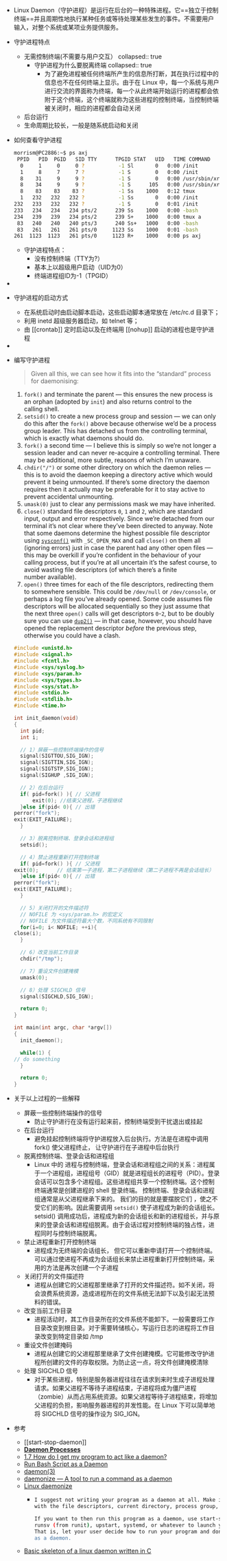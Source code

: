 - Linux Daemon（守护进程）是运行在后台的一种特殊进程。它==独立于控制终端==并且周期性地执行某种任务或等待处理某些发生的事件。不需要用户输入，对整个系统或某项业务提供服务。
- 守护进程特点
	- 无需控制终端(不需要与用户交互）
	  collapsed:: true
		- 守护进程为什么要脱离终端
		  collapsed:: true
			- 为了避免进程被任何终端所产生的信息所打断，其在执行过程中的信息也不在任何终端上显示。由于在 Linux 中，每一个系统与用户进行交流的界面称为终端，每一个从此终端开始运行的进程都会依附于这个终端，这个终端就称为这些进程的控制终端，当控制终端被关闭时，相应的进程都会自动关闭
	- 后台运行
	- 生命周期比较长，一般是随系统启动和关闭
- 如何查看守护进程
  
  ```sh
  morrism@PC2886:~$ ps axj
   PPID   PID  PGID   SID TTY      TPGID STAT   UID   TIME COMMAND
    0     1     0     0 ?           -1 Sl       0   0:00 /init
    1     8     7     7 ?           -1 S        0   0:00 /init
    8    31     9     9 ?           -1 S        0   0:00 /usr/sbin/xrdp-sesman
    8    34     9     9 ?           -1 S      105   0:00 /usr/sbin/xrdp
    8    83    83    83 ?           -1 Ss    1000   0:12 tmux
    1   232   232   232 ?           -1 Ss       0   0:00 /init
  232   233   232   232 ?           -1 S        0   0:01 /init
  233   234   234   234 pts/2      239 Ss    1000   0:00 -bash
  234   239   239   234 pts/2      239 S+    1000   0:00 tmux a
   83   240   240   240 pts/3      240 Ss+   1000   0:00 -bash
   83   261   261   261 pts/0     1123 Ss    1000   0:01 -bash
  261  1123  1123   261 pts/0     1123 R+    1000   0:00 ps axj
  ```
	- 守护进程特点：
		- 没有控制终端（TTY为?）
		- 基本上以超级用户启动（UID为0）
		- 终端进程组ID为-1（TPGID）
-
- 守护进程的启动方式
	- 在系统启动时由启动脚本启动，这些启动脚本通常放在 /etc/rc.d 目录下；
	- 利用 inetd 超级服务器启动，如 telnet 等；
	- 由 [[crontab]] 定时启动以及在终端用 [[nohup]] 启动的进程也是守护进程
-
- 编写守护进程
  
  > Given all this, we can see how it fits into the “standard” process for daemonising:
  1.  `fork()` and terminate the parent — this ensures the new process is an orphan (adopted by `init`) and also returns control to the calling shell.
  2.  `setsid()` to create a new process group and session — we can only do this after the `fork()` above because otherwise we’d be a process group leader. This has detached us from the controlling terminal, which is exactly what daemons should do.
  3.  `fork()` a second time — I believe this is simply so we’re not longer a session leader and can never re-acquire a controlling terminal. There may be additional, more subtle, reasons of which I’m unaware.
  4.  `chdir("/")` or some other directory on which the daemon relies — this is to avoid the daemon keeping a directory active which would prevent it being unmounted. If there’s some directory the daemon requires then it actually may be preferable for it to stay active to prevent accidental unmounting.
  5.  `umask(0)` just to clear any permissions mask we may have inherited.
  6.  `close()` standard file descriptors `0`, `1` and `2`, which are standard input, output and error respectively. Since we’re detached from our terminal it’s not clear where they’ve been directed to anyway. Note that some daemons determine the highest possible file descriptor using [`sysconf()`](http://man7.org/linux/man-pages/man3/sysconf.3.html) with `_SC_OPEN_MAX` and call `close()` on them all (ignoring errors) just in case the parent had any other open files — this may be overkill if you’re confident in the behaviour of your calling process, but if you’re at all uncertain it’s the safest course, to avoid wasting file descriptors (of which there’s a finite number available).
  7.  `open()` three times for each of the file descriptors, redirecting them to somewhere sensible. This could be `/dev/null` or `/dev/console`, or perhaps a log file you’ve already opened. Some code assumes file descriptors will be allocated sequentially so they just assume that the next three `open()` calls will get descriptors `0`-`2`, but to be doubly sure you can use [`dup2()`](http://man7.org/linux/man-pages/man2/dup.2.html) — in that case, however, you should have opened the replacement descriptor _before_ the previous step, otherwise you could have a clash.
  
  ```c
  #include <unistd.h> 
  #include <signal.h> 
  #include <fcntl.h>
  #include <sys/syslog.h>
  #include <sys/param.h> 
  #include <sys/types.h> 
  #include <sys/stat.h> 
  #include <stdio.h>
  #include <stdlib.h>
  #include <time.h>
  
  int init_daemon(void)
  { 
  	int pid; 
  	int i;
  
  	// 1）屏蔽一些控制终端操作的信号
  	signal(SIGTTOU,SIG_IGN); 
  	signal(SIGTTIN,SIG_IGN); 
  	signal(SIGTSTP,SIG_IGN); 
  	signal(SIGHUP ,SIG_IGN);
  
  	// 2）在后台运行
    if( pid=fork() ){ // 父进程
        exit(0); //结束父进程，子进程继续
  	}else if(pid< 0){ // 出错
  perror("fork");
  exit(EXIT_FAILURE);
  	}
  
  	// 3）脱离控制终端、登录会话和进程组
  	setsid();  
  
  	// 4）禁止进程重新打开控制终端
  	if( pid=fork() ){ // 父进程
  exit(0);      // 结束第一子进程，第二子进程继续（第二子进程不再是会话组长） 
  	}else if(pid< 0){ // 出错
  perror("fork");
  exit(EXIT_FAILURE);
  	}  
  
  	// 5）关闭打开的文件描述符
  	// NOFILE 为 <sys/param.h> 的宏定义
  	// NOFILE 为文件描述符最大个数，不同系统有不同限制
  	for(i=0; i< NOFILE; ++i){
  close(i);
  	}
  
  	// 6）改变当前工作目录
  	chdir("/tmp"); 
  
  	// 7）重设文件创建掩模
  	umask(0);  
  
  	// 8）处理 SIGCHLD 信号
  	signal(SIGCHLD,SIG_IGN);
  
  	return 0; 
  } 
  
  int main(int argc, char *argv[]) 
  {
  	init_daemon();
  
  	while(1) {
  // do something
  	}
  
  	return 0;
  }
  
  ```
- 关于以上过程的一些解释
	- 屏蔽一些控制终端操作的信号
		- 防止守护进行在没有运行起来前，控制终端受到干扰退出或挂起
	- 在后台运行
		- 避免挂起控制终端将守护进程放入后台执行。方法是在进程中调用 fork() 使父进程终止， 让守护进行在子进程中后台执行
	- 脱离控制终端、登录会话和进程组
		- Linux 中的 进程与控制终端，登录会话和进程组之间的关系：进程属于一个进程组，进程组号（GID）就是进程组长的进程号（PID）。登录会话可以包含多个进程组。这些进程组共享一个控制终端。这个控制终端通常是创建进程的 shell 登录终端。 控制终端、登录会话和进程组通常是从父进程继承下来的。 我们的目的就是要摆脱它们 ，使之不受它们的影响。因此需要调用 `setsid()` 使子进程成为新的会话组长。setsid() 调用成功后，进程成为新的会话组长和新的进程组长，并与原来的登录会话和进程组脱离。由于会话过程对控制终端的独占性，进程同时与控制终端脱离。
	- 禁止进程重新打开控制终端
		- 进程成为无终端的会话组长， 但它可以重新申请打开一个控制终端。可以通过使进程不再成为会话组长来禁止进程重新打开控制终端，采用的方法是再次创建一个子进程
	- 关闭打开的文件描述符
		- 进程从创建它的父进程那里继承了打开的文件描述符。如不关闭，将会浪费系统资源，造成进程所在的文件系统无法卸下以及引起无法预料的错误。
	- 改变当前工作目录
		- 进程活动时，其工作目录所在的文件系统不能卸下。一般需要将工作目录改变到根目录。对于需要转储核心，写运行日志的进程将工作目录改变到特定目录如 /tmp
	- 重设文件创建掩码
		- 进程从创建它的父进程那里继承了文件创建掩模。它可能修改守护进程所创建的文件的存取权限。为防止这一点，将文件创建掩模清除
	- 处理 SIGCHLD 信号
		- 对于某些进程，特别是服务器进程往往在请求到来时生成子进程处理请求。如果父进程不等待子进程结束，子进程将成为僵尸进程（zombie）从而占用系统资源。如果父进程等待子进程结束，将增加父进程的负担，影响服务器进程的并发性能。在 Linux 下可以简单地将 SIGCHLD 信号的操作设为 SIG_IGN。
- 参考
	- [[start-stop-daemon]]
	- [**Daemon Processes**](https://notes.shichao.io/apue/ch13/)
	- [1.7 How do I get my program to act like a daemon?](http://web.archive.org/web/20120914180018/http://www.steve.org.uk/Reference/Unix/faq_toc.html#TOC16)
	- [Run Bash Script as a Daemon](https://www.baeldung.com/linux/bash-daemon-script)
	- [daemon(3)](https://man7.org/linux/man-pages/man3/daemon.3.html)
	- [daemonize — A tool to run a command as a daemon](http://software.clapper.org/daemonize/)
	- [Linux daemonize](https://stackoverflow.com/questions/3095566/linux-daemonize)
		- ```bash
		  I suggest not writing your program as a daemon at all. Make it run in the foreground 
		  with the file descriptors, current directory, process group, etc as given to it.
		  
		  If you want to then run this program as a daemon, use start-stop-daemon(8), init(8), 
		  runsv (from runit), upstart, systemd, or whatever to launch your process as a daemon. 
		  That is, let your user decide how to run your program and don't enforce that it must run
		  as a daemon.
		  ```
	- [Basic skeleton of a linux daemon written in C](https://github.com/pasce/daemon-skeleton-linux-c)